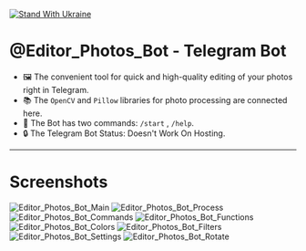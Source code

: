 [![Stand With Ukraine](https://raw.githubusercontent.com/vshymanskyy/StandWithUkraine/main/banner2-direct.svg)](https://stand-with-ukraine.pp.ua/)

# @Editor_Photos_Bot - Telegram Bot

- :framed_picture: The convenient tool for quick and high-quality editing of your photos right in Telegram.
- :books: The `OpenCV` and `Pillow` libraries for photo processing are connected here.
- :open_file_folder: The Bot has two commands: `/start` , `/help`.
- :lock: The Telegram Bot Status: Doesn't Work On Hosting.

---

# Screenshots
 
![Editor_Photos_Bot_Main](https://github.com/nikit0ns/Editor_Photos_Bot/blob/master/Screenshots/Editor_Photos_Bot_Main.png)
![Editor_Photos_Bot_Process](https://github.com/nikit0ns/Editor_Photos_Bot/blob/master/Screenshots/Editor_Photos_Bot_Process.png)
![Editor_Photos_Bot_Commands](https://github.com/nikit0ns/Editor_Photos_Bot/blob/master/Screenshots/Editor_Photos_Bot_Commands.png)
![Editor_Photos_Bot_Functions](https://github.com/nikit0ns/Editor_Photos_Bot/blob/master/Screenshots/Editor_Photos_Bot_Functions.png)
![Editor_Photos_Bot_Colors](https://github.com/nikit0ns/Editor_Photos_Bot/blob/master/Screenshots/Editor_Photos_Bot_Colors.png)
![Editor_Photos_Bot_Filters](https://github.com/nikit0ns/Editor_Photos_Bot/blob/master/Screenshots/Editor_Photos__Bot_Filters.png)
![Editor_Photos_Bot_Settings](https://github.com/nikit0ns/Editor_Photos_Bot/blob/master/Screenshots/Editor_Photos_Bot_Settings.png)
![Editor_Photos_Bot_Rotate](https://github.com/nikit0ns/Editor_Photos_Bot/blob/master/Screenshots/Editor_Photos_Bot_Rotate.png)

